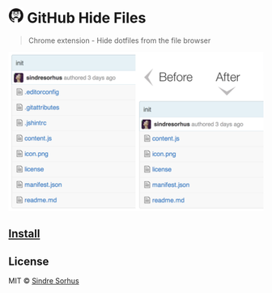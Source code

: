 # <img src="icon.png" width="30"> GitHub Hide Files

> Chrome extension - Hide dotfiles from the file browser

[![](screenshot.png)][install]


## [Install][install]


## License

MIT © [Sindre Sorhus](http://sindresorhus.com)


[install]: https://chrome.google.com/webstore/detail/github-hide-files/lpnakhpaodhdkleejaehlapdhbgjbddp
